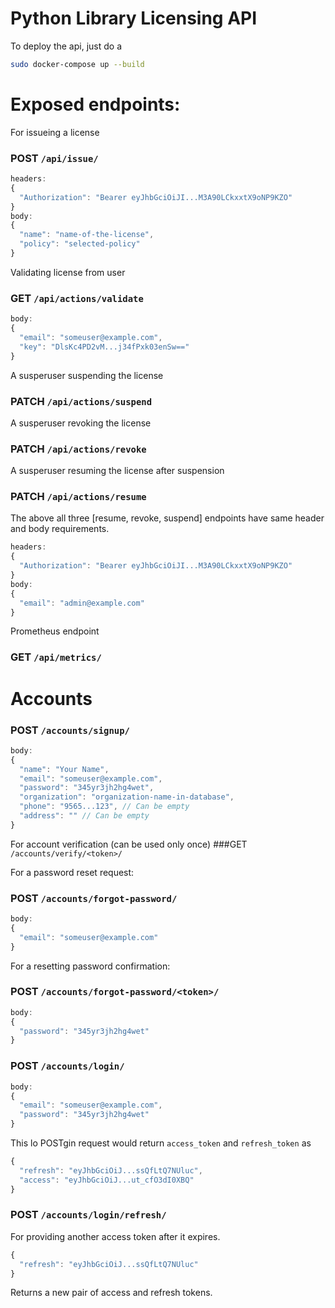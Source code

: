 # Python Library Licensing API

To deploy the api, just do a 
```bash
sudo docker-compose up --build
```

# Exposed endpoints:  

For issueing a license  
### POST ```/api/issue/```
```javascript
headers:
{ 
  "Authorization": "Bearer eyJhbGciOiJI...M3A90LCkxxtX9oNP9KZO"
}
body:
{ 
  "name": "name-of-the-license", 
  "policy": "selected-policy"
}
```

Validating license from user
### GET ```/api/actions/validate```
  
```javascript
body:
{ 
  "email": "someuser@example.com", 
  "key": "DlsKc4PD2vM...j34fPxk03enSw=="
}
```

A susperuser suspending the license
### PATCH ```/api/actions/suspend```

A susperuser revoking the license
### PATCH ```/api/actions/revoke```

A susperuser resuming the license after suspension
### PATCH ```/api/actions/resume```
The above all three [resume, revoke, suspend] endpoints have same header and body requirements.
```javascript
headers:
{ 
  "Authorization": "Bearer eyJhbGciOiJI...M3A90LCkxxtX9oNP9KZO"
}
body:
{ 
  "email": "admin@example.com"
}
```
Prometheus endpoint
### GET ```/api/metrics/```


# Accounts
###  POST ```/accounts/signup/```
```javascript
body: 
{ 
  "name": "Your Name", 
  "email": "someuser@example.com", 
  "password": "345yr3jh2hg4wet", 
  "organization": "organization-name-in-database", 
  "phone": "9565...123", // Can be empty 
  "address": "" // Can be empty
}
```

For account verification (can be used only once)
###GET ```/accounts/verify/<token>/```


For a password reset request:
###  POST ```/accounts/forgot-password/```
```javascript
body: 
{
  "email": "someuser@example.com"
}
```
For a resetting password confirmation:
###  POST ```/accounts/forgot-password/<token>/```
```javascript
body: 
{
  "password": "345yr3jh2hg4wet"
}
```

###  POST ```/accounts/login/```
```javascript
body: 
{
  "email": "someuser@example.com",
  "password": "345yr3jh2hg4wet"
}
```
This lo POSTgin request would return ```access_token``` and ```refresh_token``` as
```javascript
{
  "refresh": "eyJhbGciOiJ...ssQfLtQ7NUluc",
  "access": "eyJhbGciOiJ...ut_cfO3dI0XBQ"
}
```

###  POST ```/accounts/login/refresh/```
For providing another access token after it expires.
```javascript
{
  "refresh": "eyJhbGciOiJ...ssQfLtQ7NUluc"
}
```
Returns a new pair of access and refresh tokens.

